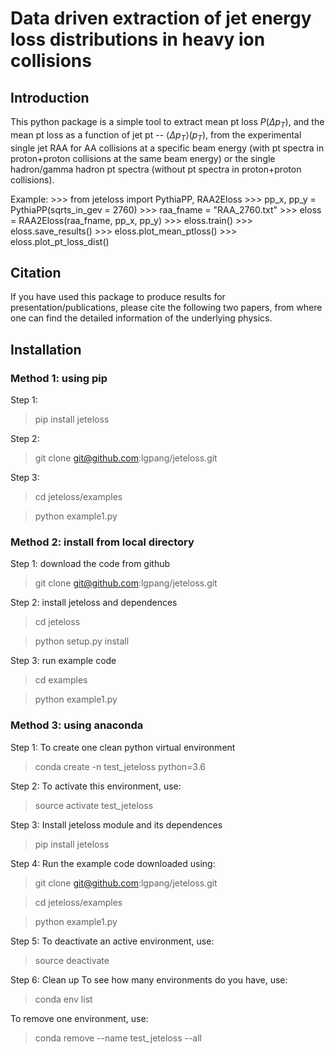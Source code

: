 # Data driven extraction of jet energy loss distributions in heavy ion collisions

## Introduction

This python package is a simple tool to extract mean pt loss $P(\Delta p_T)$,
and the mean pt loss as a function of jet pt -- $\langle\Delta p_T\rangle(p_T)$,
from the experimental single jet RAA for AA collisions at a specific beam energy 
(with pt spectra in proton+proton collisions at the same beam energy) or the single hadron/gamma hadron
pt spectra (without pt spectra in proton+proton collisions).

Example:
    >>> from jeteloss import PythiaPP, RAA2Eloss
    >>> pp_x, pp_y = PythiaPP(sqrts_in_gev = 2760)
    >>> raa_fname = "RAA_2760.txt"
    >>> eloss = RAA2Eloss(raa_fname, pp_x, pp_y)
    >>> eloss.train()
    >>> eloss.save_results()
    >>> eloss.plot_mean_ptloss()
    >>> eloss.plot_pt_loss_dist()

## Citation

If you have used this package to produce results for presentation/publications,
please cite the following two papers, from where one can find the detailed information of 
the underlying physics.


## Installation

### Method 1: using pip
Step 1: 
> pip install jeteloss

Step 2:
> git clone git@github.com:lgpang/jeteloss.git

Step 3:
> cd jeteloss/examples

> python example1.py

### Method 2: install from local directory
Step 1: download the code from github
> git clone git@github.com:lgpang/jeteloss.git

Step 2: install jeteloss and dependences
> cd jeteloss

> python setup.py install

Step 3: run example code
> cd examples

> python example1.py

### Method 3: using anaconda

Step 1: To create one clean python virtual environment 
> conda create -n test_jeteloss python=3.6

Step 2: To activate this environment, use:
> source activate test_jeteloss

Step 3: Install jeteloss module and its dependences
> pip install jeteloss

Step 4: Run the example code downloaded using:
> git clone git@github.com:lgpang/jeteloss.git

> cd jeteloss/examples

> python example1.py

Step 5: To deactivate an active environment, use:
> source deactivate

Step 6: Clean up
To see how many environments do you have, use:
> conda env list

To remove one environment, use:
> conda remove --name test_jeteloss --all

